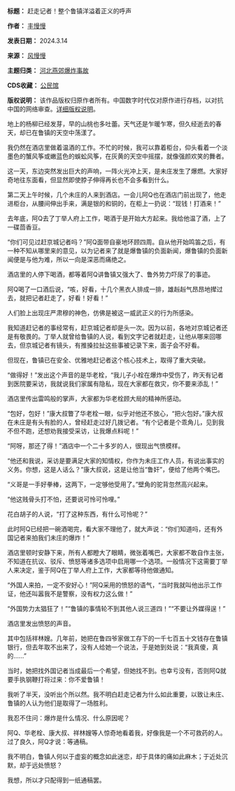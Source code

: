 

**标题：** 赶走记者！整个鲁镇洋溢着正义的呼声  

**作者：** [丰慢慢](https://chinadigitaltimes.net/space/丰慢慢)  

**发表日期：** 2024.3.14  

**来源：** [风慢慢](https://web.archive.org/web/https://mp.weixin.qq.com/s/PIXwsT6cL9Nf9F_XycpE7A)  

**主题归类：** [河北燕郊爆炸事故](https://chinadigitaltimes.net/space/河北燕郊爆炸事故)  

**CDS收藏：** [公民馆](https://chinadigitaltimes.net/space/%E5%85%AC%E6%B0%91%E9%A6%86)  

**版权说明：** 该作品版权归原作者所有。中国数字时代仅对原作进行存档，以对抗中国的网络审查。[详细版权说明](https://chinadigitaltimes.net/chinese/copyright)。


地上的杨柳已经发芽，早的山桃也多吐蕾。天气还是乍暖乍寒，但久经逝去的春天，却已在鲁镇的天空中荡漾了。


我仍然在酒店里做着温酒的工作。不忙的时候，我可以靠着柜台，仰头看着一个淡墨色的蟹风筝或嫩蓝色的蜈蚣风筝，在灰黄的天空中摇摆，就像强颜欢笑的舞者。


这一天，东边突然发出巨大的声响，一阵火光冲上天，是未庄发生了爆燃。大家好奇地往东面看，但显然即使脖子伸得再长也不会多看到什么。


第二天上午时候，几个未庄的人来到酒店。一会儿阿Q也在酒店门前出现了，他走进柜台，从腰间伸出手来，满是银的和铜的，在柜上一扔说：“现钱！打酒来！”


去年底，阿Q去了丁举人府上工作，喝酒于是开始大方起来。我给他温了酒，上了一碟茴香豆。


“你们可见过赶京城记者吗？”阿Q面带自豪地环顾四周。自从他开始鸣笛之后，有一种不知从哪里来的意见，以为记者来了就是爆鲁镇的负面新闻，爆鲁镇的负面新闻便是与他为难，所以一向是深恶而痛绝之。


酒店里的人停下喝酒，都等着阿Q讲鲁镇又强大了、鲁外势力吓尿了的事迹。


阿Q喝了一口酒后说，“咳，好看，十几个黑衣人排成一排，雄赳赳气昂昂地撵过去，就把记者赶走了，好看！好看！”


人们脸上出现庄严肃穆的神色，仿佛是被这一威武正义的行为所感染。


我知道赶记者的事经常有，赶京城记者却是头一次。因为以前，各地对京城记者还是有敬畏的。丁举人就曾给鲁镇的人说，看到文字记者就赶走，让他从哪来回哪去，但京城记者有镜头，有推搡拉扯这些事被记录下来，面子会不好看。


但现在，鲁镇已在安全、优雅地赶记者这个核心技术上，取得了重大突破。


“做得好！”发出这个声音的是华老栓，“我儿子小栓在爆炸中受伤了，昨天有记者到医院要采访，我就说我们家属有隐私，现在大家都在救灾，你不要来添乱！”


酒店里传出雷鸣般的掌声，大家都为华老栓顾大局的精神所感动。


“包好，包好！”康大叔瞥了华老栓一眼，似乎对他还不放心，“把火包好。”康大叔在未庄是有头有脸的人，曾经赶走过好几拨记者。“有个记者是个乖角儿，见到我不但不跑，还想劝我接受采访，让我爆点料呢！”


“阿呀，那还了得！”酒店中一个二十多岁的人，很现出气愤模样。


“他还和我说，采访是要满足大家的知情权，你作为未庄工作人员，有说出事实的义务。你想，这是人话么？”康大叔说，这是让他当“鲁奸”，便给了他两个嘴巴。


“义哥是一手好拳棒，这两下，一定够他受用了。”壁角的驼背忽然高兴起来。


“他这贱骨头打不怕，还要说可怜可怜哩。”


花白胡子的人说，“打了这种东西，有什么可怜呢？”


此时阿Q已经把一碗酒喝完，看大家不理他了，就大声说：“你们知道吗，还有外国记者来拍我们未庄的爆炸！”


酒店里顿时安静下来，所有人都瞪大了眼睛，微张着嘴巴，大家都不敢自作主张，不知道在抗议、驳斥、愤怒等诸多选项中启用哪一个选项。一般情况下这需要丁举人来决定，鉴于阿Q在丁举人府上工作，大家都等待他做通知。


“外国人来拍，一定不安好心！”阿Q采用的愤怒的语气，“当时我就叫他出示工作证，他还叫嚣我不是警察，没有权力这么做！”


“外国势力太猖狂了！”“鲁镇的事情轮不到其他人说三道四！”“不要让外媒得逞！”


酒店里发出愤怒的声音。


其中包括祥林嫂。几年前，她把在鲁四爷家做工存下的一千七百五十文钱存在鲁镇银行，但去年取不出来了，没有人给她一个说法，于是她到处说：“我真傻，真的……”


当时，她把找外国记者当成最后一个希望，但她找不到。也幸亏没有，否则阿Q就要手执钢鞭打将过来：你不爱鲁镇！


我听了半天，没听出个所以然。我不明白赶走记者为什么如此重要，以致让未庄、鲁镇的人认为他们是取得了一场胜利。


我忍不住问：爆炸是什么情况、什么原因呢？


阿Q、华老栓、康大叔、祥林嫂等人惊奇地看着我，好像我是一个不可救药的人。过了良久，阿Q才说：等通稿。


我不明白，鲁镇人何以于虚妄的概念如此迷恋，却于具体的痛如此麻木；于近处沉默，却于远处愤怒？


我想，所以才只配得到一纸通稿罢。

